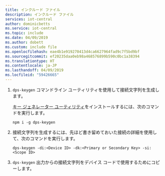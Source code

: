 ```yaml
---
title: インクルード ファイル
description: インクルード ファイル
services: iot-central
author: dominicbetts
ms.service: iot-central
ms.topic: include
ms.date: 04/09/2019
ms.author: dobett
ms.custom: include file
ms.openlocfilehash: eae4b1e919270413d4ca6627964fad9c7f5bd9bf
ms.sourcegitcommit: ef20235daa0eb98a468576899b590c0bc1a38394
ms.translationtype: HT
ms.contentlocale: ja-JP
ms.lasthandoff: 04/09/2019
ms.locfileid: "59426665"
---
```

1. `dps-keygen` コマンドライン ユーティリティを使用して接続文字列を生成します。

    [キー ジェネレーター ユーティリティ](https://github.com/Azure/dps-keygen)をインストールするには、次のコマンドを実行します。

    ```cmd/sh
    npm i -g dps-keygen
    ```

1. 接続文字列を生成するには、先ほど書き留めておいた接続の詳細を使用して、次のコマンドを実行します。

    ```cmd/sh
    dps-keygen -di:<Device ID> -dk:<Primary or Secondary Key> -si:<Scope ID>
    ```

1. `dps-keygen` 出力からの接続文字列をデバイス コードで使用するためにコピーします。